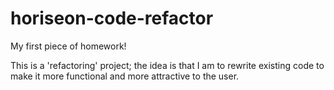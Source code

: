 # horiseon-code-refactor
My first piece of homework!

This is a 'refactoring' project; the idea is that I am to rewrite existing code to make it more functional and more attractive to the user.


